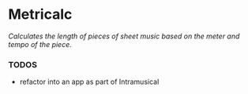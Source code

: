 # Metricalc

_Calculates the length of pieces of sheet music based on the meter and tempo of the piece._

### TODOS
- refactor into an app as part of Intramusical
